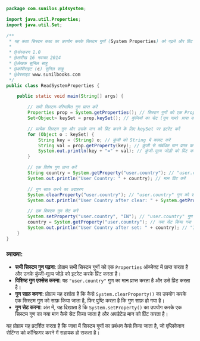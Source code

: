 
```java
package com.sunilos.p14system;

import java.util.Properties;
import java.util.Set;

/**
 * यह कक्षा सिस्टम कक्षा का उपयोग करके सिस्टम गुणों (System Properties) को पढ़ने और प्रिंट करने के लिए उपयोग की जाती है।
 * 
 * @संस्करण 1.0
 * @तारीख 16 नवम्बर 2014
 * @लेखक सुनिल साहू
 * @कॉपीराइट (c) सुनिल साहू
 * @वेबसाइट www.sunilbooks.com
 */
public class ReadSystemProperties {

    public static void main(String[] args) {

        // सभी सिस्टम-परिभाषित गुण प्राप्त करें
        Properties prop = System.getProperties(); // सिस्टम गुणों को एक Properties ऑब्जेक्ट के रूप में प्राप्त करें
        Set<Object> keySet = prop.keySet(); // कुंजियों का सेट (गुण नाम) प्राप्त करें

        // प्रत्येक सिस्टम गुण और उसके मान को प्रिंट करने के लिए keySet पर इटरेट करें
        for (Object o : keySet) {
            String key = (String) o; // कुंजी को String में कास्ट करें
            String val = prop.getProperty(key); // कुंजी से संबंधित मान प्राप्त करें
            System.out.println(key + "=" + val); // कुंजी-मूल्य जोड़ी को प्रिंट करें
        }

        // एक विशेष गुण प्राप्त करें
        String country = System.getProperty("user.country"); // "user.country" गुण का मान प्राप्त करें
        System.out.println("User Country: " + country); // मान प्रिंट करें

        // गुण साफ़ करने का उदाहरण
        System.clearProperty("user.country"); // "user.country" गुण को साफ़ करें
        System.out.println("User Country after clear: " + System.getProperty("user.country")); // null प्रिंट होना चाहिए

        // एक सिस्टम गुण सेट करें
        System.setProperty("user.country", "IN"); // "user.country" गुण को "IN" में सेट करें
        country = System.getProperty("user.country"); // नया सेट किया गया मान प्राप्त करें
        System.out.println("User Country after set: " + country); // "IN" प्रिंट होना चाहिए
    }
}
```

### व्याख्या:
- **सभी सिस्टम गुण पढ़ना**: प्रोग्राम सभी सिस्टम गुणों को एक `Properties` ऑब्जेक्ट में प्राप्त करता है और उनके कुंजी-मूल्य जोड़े को इटरेट करके प्रिंट करता है।
- **विशिष्ट गुण एक्सेस करना**: यह `"user.country"` गुण का मान प्राप्त करता है और उसे प्रिंट करता है।
- **गुण साफ़ करना**: प्रोग्राम यह दर्शाता है कि कैसे `System.clearProperty()` का उपयोग करके एक सिस्टम गुण को साफ़ किया जाता है, फिर पुष्टि करता है कि गुण साफ़ हो गया है।
- **गुण सेट करना**: अंत में, यह दिखाता है कि `System.setProperty()` का उपयोग करके एक सिस्टम गुण का नया मान कैसे सेट किया जाता है और अपडेटेड मान को प्रिंट करता है।

यह प्रोग्राम यह प्रदर्शित करता है कि जावा में सिस्टम गुणों का प्रबंधन कैसे किया जाता है, जो एप्लिकेशन सेटिंग्स को कॉन्फ़िगर करने में सहायक हो सकता है।
